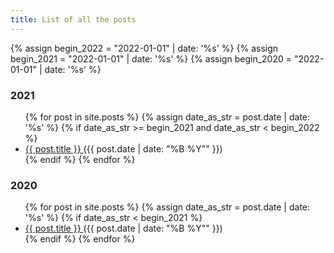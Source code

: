 ```yaml
---
title: List of all the posts
---
```


{% assign begin_2022 = "2022-01-01" | date: '%s' %} 
{% assign begin_2021 = "2022-01-01" | date: '%s' %} 
{% assign begin_2020 = "2022-01-01" | date: '%s' %} 

### 2021
<ul>
  {% for post in site.posts %}
    {% assign date_as_str = post.date | date: '%s' %}
    {% if date_as_str >= begin_2021 and date_as_str < begin_2022 %}
      <li>
        <a href="{{ post.url }}"> {{ post.title }} </a> ({{ post.date | date: "%B %Y"" }})
      </li>
    {% endif %}
  {% endfor %}
</ul>

### 2020
<ul>
  {% for post in site.posts %}
    {% assign date_as_str = post.date | date: '%s' %}
    {% if date_as_str < begin_2021 %}
      <li>
        <a href="{{ post.url }}"> {{ post.title }} </a> ({{ post.date | date: "%B %Y"" }})
      </li>
    {% endif %}
  {% endfor %}
</ul>
